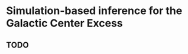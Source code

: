 # Simulation-based inference for the Galactic Center Excess

## TODO


<!-- - [X] Add more training options (optimization, early stopping)
- [X] More embedding net options
- [ ] Move all DeepSphere code into the `sbi` folder and rename/refactor that folder
- [X] Add hyperparameter options and log them
- [ ] Add a notebook for Poissonian scan to inform parameter ranges
- [ ] Move `utils` into `simulations` folder
- [X] Write complex simulator
    - [X] Output should be unnormalized; make sure Z-scoring takes care of that?
    - [X] Output variance as auxiliary variable? 
- [X] Perform experiments with complex simulator
- [ ] Better treatment of priors (save with simulator)
- [X] More simulator options---wider priors and add Model O etc
- [X] More flexible specification of FC layers
- [ ] Speed up PS simulation
- [ ] Ability to use multiple summarize (with memmap)
- [X] Better experiment management (run specific combinations of hyperparameters) -->
